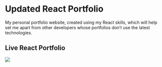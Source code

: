 # Updated React Portfolio
My personal portfolio website, created using my React skills, which will help set me apart from other developers whose portfolios don’t use the latest technologies.


## Live React Portfolio
<a href="https://cjohnson74.github.io/Updated-React-Portfolio/"><image src="https://img.shields.io/badge/React-20232A?style=for-the-badge&logo=react&logoColor=61DAFB"></a>
